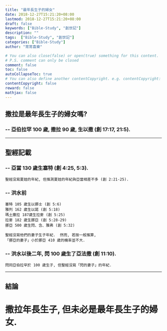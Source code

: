 ```yaml
---
title: "最年長生子的婦女"
date: 2018-12-27T15:21:20+08:00
lastmod: 2018-12-27T15:21:20+08:00
draft: false
keywords: ["Bible-Study", "創世記"]
description: ""
tags:  ["Bible-Study", "創世記"]
categories: ["Bible-Study"]
author: "常常喜樂"

# You can also close(false) or open(true) something for this content.
# P.S. comment can only be closed
comment: false
toc: false
autoCollapseToc: true
# You can also define another contentCopyright. e.g. contentCopyright: "This is another copyright."
contentCopyright: false
reward: false
mathjax: false
---
```


## 撒拉是最年長生子的婦女嗎?  

### -- 亞伯拉罕 100 歲, 撒拉 90 歲, 生以撒  (創 17:17, 21:5).

---

## 聖經記載

### -- 亞當 130 歲生塞特 (創 4:25, 5:3).  

    聖經没寫夏娃的年紀, 但推測夏娃的年紀與亞當相差不多 (創 2:21-25).  

### -- 洪水前  

    塞特 105 歲生以挪士 (創 5:6)  
    雅列 162 歲生以諾 (創 5:18)  
    瑪土撒拉 187歲生拉麥 (創 5:25)  
    拉麥 182 歲生挪亞 (創 5:28-29)  
    挪亞 500 歲生閃、含、雅弗 (創 5:32)  

    聖經没寫他們的妻子生子年紀.  然而, 若按一般推算,  
    「挪亞的妻子」小於挪亞 410 歲的機率並不大.

### -- 洪水以後二年, 閃 100 歲生了亞法撒 (創 11:10).  

    閃同亞伯拉罕於 100 歲生子, 但聖經没寫「閃的妻子」的年紀.

---

## 結論  
# 撒拉年長生子, 但未必是最年長生子的婦女.